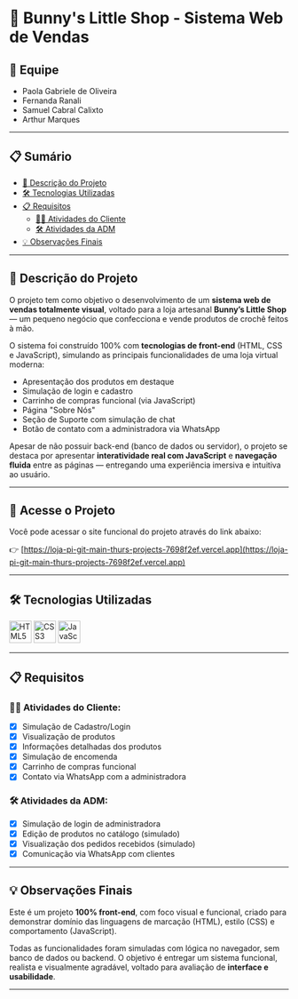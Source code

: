 # 🐰 Bunny's Little Shop - Sistema Web de Vendas

## 👥 Equipe
- Paola Gabriele de Oliveira  
- Fernanda Ranali  
- Samuel Cabral Calixto  
- Arthur Marques  

---

## 📋 Sumário

- [🧵 Descrição do Projeto](#-descrição-do-projeto)
- [🛠️ Tecnologias Utilizadas](#-tecnologias-utilizadas)
- [📋 Requisitos](#-requisitos)
  - [🧑‍💼 Atividades do Cliente](#-atividades-do-cliente)
  - [🛠️ Atividades da ADM](#-atividades-da-adm)
- [💡 Observações Finais](#-observações-finais)

---

## 🧵 Descrição do Projeto

O projeto tem como objetivo o desenvolvimento de um **sistema web de vendas totalmente visual**, voltado para a loja artesanal **Bunny’s Little Shop** — um pequeno negócio que confecciona e vende produtos de crochê feitos à mão.

O sistema foi construído 100% com **tecnologias de front-end** (HTML, CSS e JavaScript), simulando as principais funcionalidades de uma loja virtual moderna:

- Apresentação dos produtos em destaque  
- Simulação de login e cadastro  
- Carrinho de compras funcional (via JavaScript)  
- Página "Sobre Nós"  
- Seção de Suporte com simulação de chat  
- Botão de contato com a administradora via WhatsApp  

Apesar de não possuir back-end (banco de dados ou servidor), o projeto se destaca por apresentar **interatividade real com JavaScript** e **navegação fluida** entre as páginas — entregando uma experiência imersiva e intuitiva ao usuário.

---

## 🔗 Acesse o Projeto

Você pode acessar o site funcional do projeto através do link abaixo:

👉 [https://loja-pi-git-main-thurs-projects-7698f2ef.vercel.app](https://loja-pi-git-main-thurs-projects-7698f2ef.vercel.app)

---

## 🛠️ Tecnologias Utilizadas

<p align="left">
  <img src="https://cdn.jsdelivr.net/gh/devicons/devicon/icons/html5/html5-original.svg" height="40" alt="HTML5" />
  <img src="https://cdn.jsdelivr.net/gh/devicons/devicon/icons/css3/css3-original.svg" height="40" alt="CSS3" />
  <img src="https://cdn.jsdelivr.net/gh/devicons/devicon/icons/javascript/javascript-original.svg" height="40" alt="JavaScript" />
</p>

---

## 📋 Requisitos

### 🧑‍💼 Atividades do Cliente:
- [x] Simulação de Cadastro/Login  
- [x] Visualização de produtos  
- [x] Informações detalhadas dos produtos  
- [x] Simulação de encomenda  
- [x] Carrinho de compras funcional  
- [x] Contato via WhatsApp com a administradora  

### 🛠️ Atividades da ADM:
- [x] Simulação de login de administradora  
- [x] Edição de produtos no catálogo (simulado)  
- [x] Visualização dos pedidos recebidos (simulado)  
- [x] Comunicação via WhatsApp com clientes  

---

## 💡 Observações Finais

Este é um projeto **100% front-end**, com foco visual e funcional, criado para demonstrar domínio das linguagens de marcação (HTML), estilo (CSS) e comportamento (JavaScript).

Todas as funcionalidades foram simuladas com lógica no navegador, sem banco de dados ou backend. O objetivo é entregar um sistema funcional, realista e visualmente agradável, voltado para avaliação de **interface e usabilidade**.

---



